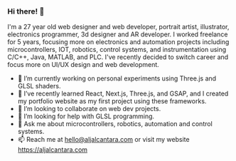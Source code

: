 ### Hi there! 👋

I'm a 27 year old web designer and web developer, portrait artist, illustrator, electronics programmer, 3d designer and AR developer.
I worked freelance for 5 years, focusing more on electronics and automation projects including microcontrollers, IOT, robotics, control systems, and instrumentation using C/C++, Java, MATLAB, and PLC.
I've recently decided to switch career and focus more on UI/UX design and web development.

- 🔭 I’m currently working on personal experiments using Three.js and GLSL shaders.
- 🌱 I’ve recently learned React, Next.js, Three.js, and GSAP, and I created my portfolio website as my first project using these frameworks.
- 👯 I’m looking to collaborate on web dev projects.
- 🤔 I’m looking for help with GLSL programming.
- 💬 Ask me about microcontrollers, robotics, automation and control systems.
- 📫 Reach me at  hello@aljalcantara.com or visit my website https://aljalcantara.com

<!--
**aljalcantara/aljalcantara** is a ✨ _special_ ✨ repository because its `README.md` (this file) appears on your GitHub profile.


-->
